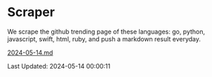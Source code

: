 # Scraper

We scrape the github trending page of these languages: go, python, javascript, swift, html, ruby, and push a markdown result everyday.

[2024-05-14.md](https://github.com/henson/Scraper/blob/master/2024-05-14.md)

Last Updated: 2024-05-14 00:00:11